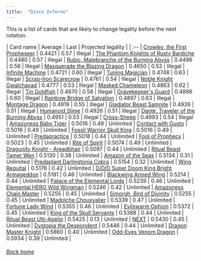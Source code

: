 ```yaml
---
title:  "Disco Inferno"
---
```


This is a list of cards that are likely to change legality before the next rotation.

| Card name | Average | Last | Projected legality |
| :-- |
[Crowley, the First Propheseer](https://db.ygoprodeck.com/card/?search=Crowley,%20the%20First%20Propheseer) | 0.4421 | 0.57 | Illegal |
[The Phantom Knights of Rusty Bardiche](https://db.ygoprodeck.com/card/?search=The%20Phantom%20Knights%20of%20Rusty%20Bardiche) | 0.4480 | 0.57 | Illegal |
[Rubic, Malebranche of the Burning Abyss](https://db.ygoprodeck.com/card/?search=Rubic,%20Malebranche%20of%20the%20Burning%20Abyss) | 0.4496 | 0.56 | Illegal |
[Masquerade the Blazing Dragon](https://db.ygoprodeck.com/card/?search=Masquerade%20the%20Blazing%20Dragon) | 0.4650 | 0.53 | Illegal |
[Infinite Machine](https://db.ygoprodeck.com/card/?search=Infinite%20Machine) | 0.4721 | 0.60 | Illegal |
[Tuning Magician](https://db.ygoprodeck.com/card/?search=Tuning%20Magician) | 0.4748 | 0.63 | Illegal |
[Scrap-Iron Scarecrow](https://db.ygoprodeck.com/card/?search=Scrap-Iron%20Scarecrow) | 0.4761 | 0.54 | Illegal |
[Noble Knight Gwalchavad](https://db.ygoprodeck.com/card/?search=Noble%20Knight%20Gwalchavad) | 0.4777 | 0.53 | Illegal |
[Masked Chameleon](https://db.ygoprodeck.com/card/?search=Masked%20Chameleon) | 0.4863 | 0.62 | Illegal |
[Tin Goldfish](https://db.ygoprodeck.com/card/?search=Tin%20Goldfish) | 0.4870 | 0.58 | Illegal |
[Gravekeeper's Guard](https://db.ygoprodeck.com/card/?search=Gravekeeper's%20Guard) | 0.4896 | 0.60 | Illegal |
[Rainbow Bridge of Salvation](https://db.ygoprodeck.com/card/?search=Rainbow%20Bridge%20of%20Salvation) | 0.4897 | 0.63 | Illegal |
[Montage Dragon](https://db.ygoprodeck.com/card/?search=Montage%20Dragon) | 0.4919 | 0.55 | Illegal |
[Gladiator Beast Samnite](https://db.ygoprodeck.com/card/?search=Gladiator%20Beast%20Samnite) | 0.4926 | 0.51 | Illegal |
[Humanoid Slime](https://db.ygoprodeck.com/card/?search=Humanoid%20Slime) | 0.4926 | 0.51 | Illegal |
[Dante, Traveler of the Burning Abyss](https://db.ygoprodeck.com/card/?search=Dante,%20Traveler%20of%20the%20Burning%20Abyss) | 0.4951 | 0.53 | Illegal |
[Cross-Sheep](https://db.ygoprodeck.com/card/?search=Cross-Sheep) | 0.4993 | 0.54 | Illegal |
[Amazoness Baby Tiger](https://db.ygoprodeck.com/card/?search=Amazoness%20Baby%20Tiger) | 0.5016 | 0.49 | Unlimited |
[Contact with Gusto](https://db.ygoprodeck.com/card/?search=Contact%20with%20Gusto) | 0.5016 | 0.49 | Unlimited |
[Fossil Warrior Skull King](https://db.ygoprodeck.com/card/?search=Fossil%20Warrior%20Skull%20King) | 0.5016 | 0.49 | Unlimited |
[Predapractice](https://db.ygoprodeck.com/card/?search=Predapractice) | 0.5018 | 0.44 | Unlimited |
[Fool of Prophecy](https://db.ygoprodeck.com/card/?search=Fool%20of%20Prophecy) | 0.5023 | 0.45 | Unlimited |
[Rite of Spirit](https://db.ygoprodeck.com/card/?search=Rite%20of%20Spirit) | 0.5074 | 0.49 | Unlimited |
[Dragunity Knight - Areadbhair](https://db.ygoprodeck.com/card/?search=Dragunity%20Knight%20-%20Areadbhair) | 0.5097 | 0.44 | Unlimited |
[Ritual Beast Tamer Wen](https://db.ygoprodeck.com/card/?search=Ritual%20Beast%20Tamer%20Wen) | 0.5130 | 0.38 | Unlimited |
[Amazon of the Seas](https://db.ygoprodeck.com/card/?search=Amazon%20of%20the%20Seas) | 0.5134 | 0.31 | Unlimited |
[Predaplant Darlingtonia Cobra](https://db.ygoprodeck.com/card/?search=Predaplant%20Darlingtonia%20Cobra) | 0.5154 | 0.32 | Unlimited |
[Wing Requital](https://db.ygoprodeck.com/card/?search=Wing%20Requital) | 0.5176 | 0.42 | Unlimited |
[D/D/D Super Doom King Bright Armageddon](https://db.ygoprodeck.com/card/?search=D/D/D%20Super%20Doom%20King%20Bright%20Armageddon) | 0.5181 | 0.46 | Unlimited |
[Blackwing Armed Wing](https://db.ygoprodeck.com/card/?search=Blackwing%20Armed%20Wing) | 0.5214 | 0.44 | Unlimited |
[Palace of the Elemental Lords](https://db.ygoprodeck.com/card/?search=Palace%20of%20the%20Elemental%20Lords) | 0.5239 | 0.46 | Unlimited |
[Elemental HERO Wild Wingman](https://db.ygoprodeck.com/card/?search=Elemental%20HERO%20Wild%20Wingman) | 0.5246 | 0.42 | Unlimited |
[Amazoness Chain Master](https://db.ygoprodeck.com/card/?search=Amazoness%20Chain%20Master) | 0.5255 | 0.45 | Unlimited |
[Simorgh, Bird of Divinity](https://db.ygoprodeck.com/card/?search=Simorgh,%20Bird%20of%20Divinity) | 0.5255 | 0.45 | Unlimited |
[Madolche Chouxvalier](https://db.ygoprodeck.com/card/?search=Madolche%20Chouxvalier) | 0.5339 | 0.47 | Unlimited |
[Fortune Lady Wind](https://db.ygoprodeck.com/card/?search=Fortune%20Lady%20Wind) | 0.5355 | 0.46 | Unlimited |
[Evilswarm Ophion](https://db.ygoprodeck.com/card/?search=Evilswarm%20Ophion) | 0.5372 | 0.45 | Unlimited |
[King of the Skull Servants](https://db.ygoprodeck.com/card/?search=King%20of%20the%20Skull%20Servants) | 0.5388 | 0.44 | Unlimited |
[Ritual Beast Ulti-Apelio](https://db.ygoprodeck.com/card/?search=Ritual%20Beast%20Ulti-Apelio) | 0.5425 | 0.13 | Unlimited |
[NEXT](https://db.ygoprodeck.com/card/?search=NEXT) | 0.5430 | 0.45 | Unlimited |
[Dystopia the Despondent](https://db.ygoprodeck.com/card/?search=Dystopia%20the%20Despondent) | 0.5446 | 0.44 | Unlimited |
[Dragon Master Knight](https://db.ygoprodeck.com/card/?search=Dragon%20Master%20Knight) | 0.5860 | 0.40 | Unlimited |
[Odd-Eyes Venom Dragon](https://db.ygoprodeck.com/card/?search=Odd-Eyes%20Venom%20Dragon) | 0.5934 | 0.39 | Unlimited |

###### [Back home](index)